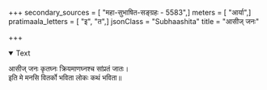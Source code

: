 +++
secondary_sources = [ "महा-सुभाषित-सङ्ग्रहः - 5583",]
meters = [ "आर्या",]
pratimaala_letters = [ "इ", "त",]
jsonClass = "Subhaashita"
title = "आसीज् जनः"

+++

<details open><summary>Text</summary>

आसीज् जनः कृतघ्नः क्रियमाणघ्नश्च सांप्रतं जातः।  
इति मे मनसि वितर्को भविता लोकः कथं भविता॥
</details>
